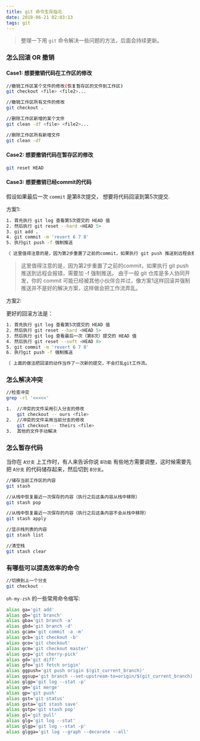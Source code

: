 ```yaml
---
title: git 命令生存指北
date: 2018-06-21 02:03:13
tags: git
---
```


> 整理一下用 `git` 命令解决一些问题的方法，后面会持续更新。

### 怎么回滚 OR 撤销

#### Case1: 想要撤销代码在工作区的修改

```bash
//撤销工作区某个文件的修改(恢复暂存区的文件到工作区)
git checkout <file> <file2>...

//撤销工作区所有文件的修改
git checkout .

//删除工作区新增的某个文件
git clean -df <file> <file2>...

//删除工作区所有新增文件
git clean -df
```

#### Case2: 想要撤销代码在暂存区的修改

```bash
git reset HEAD 
```

#### Case3: 想要撤销已经commit的代码

假设如果最后一次 `commit` 是第8次提交， 想要将代码回滚到第5次提交.

方案1:

```bash
1. 首先执行 git log 查看第5次提交的 HEAD 值
2. 然后执行 git reset --hard <HEAD 5>
3. git add . 
4. git commit -m 'revert 6 7 8'
5. 执行git push -f 强制推送

（ 这里值得注意的是，因为第2步重置了之前的commit，如果执行 git push 推送到远程会报错，需要加 -f 强制推送。 
```
> 这里值得注意的是，因为第2步重置了之前的commit，如果执行 git push 推送到远程会报错，需要加 -f 强制推送。
> 由于一般 git 仓库是多人协同开发，你的 commit 可能已经被其他小伙伴合并过，像方案1这样回滚并强制推送并不是好的解决方案，这样做会把工作流弄乱。

方案2:

更好的回滚方法是：

```bash
1. 首先执行 git log 查看第5次提交的 HEAD 值
2. 然后执行 git reset --hard <HEAD 5>
3. 然后执行 git log 查看最后一次（第8次）提交的 HEAD 值
4. 然后执行 git reset --soft <HEAD 8>
5. git commit -m 'revert 6 7 8'
6. 执行git push -f 强制推送

（ 上面的做法把回滚的动作当作了一次新的提交，不会打乱git工作流。
```


### 怎么解决冲突

```bash
//检查冲突
grep -rl '<<<<<' 

1.  //冲突的文件采用引入分支的修改 
    git checkout -- ours <file>
2.  //冲突的文件采用当前分支的修改
    git checkout -- theirs <file>
3.  其他的文件手动解决
```

### 怎么暂存代码

当你在 `A分支` 上工作时，有人来告诉你说 `B功能` 有些地方需要调整，这时候需要先把 `A分支` 的代码储存起来，然后切到 `B分支`。

```bash
//储存当前工作区的内容
git stash

//从栈中恢复最近一次保存的内容（执行之后这条内容从栈中移除）
git stash pop

//从栈中恢复最近一次保存的内容（执行之后这条内容不会从栈中移除）
git stash apply

//显示栈列表的内容
git stash list

//清空栈
git stash clear
```

### 有哪些可以提高效率的命令

```bash
//切换到上一个分支
git checkout -
```

`oh-my-zsh` 的一些常用命令缩写:

```bash
alias ga='git add'
alias gb='git branch'
alias gba='git branch -a'
alias gbd='git branch -d'
alias gcam='git commit -a -m'
alias gcb='git checkout -b'
alias gco='git checkout'
alias gcm='git checkout master'
alias gcp='git cherry-pick'
alias gd='git diff'
alias gfo='git fetch origin'
alias ggpush='git push origin $(git_current_branch)'
alias ggsup='git branch --set-upstream-to=origin/$(git_current_branch)'
alias glgp='git log --stat -p'
alias gm='git merge'
alias gp='git push'
alias gst='git status'
alias gsta='git stash save'
alias gstp='git stash pop'
alias gl='git pull'
alias glg='git log --stat'
alias glgp='git log --stat -p'
alias glgga='git log --graph --decorate --all' 
```

